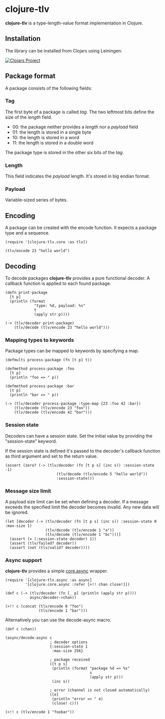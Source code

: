 # clojure-tlv

**clojure-tlv** is a type-length-value format implementation in Clojure.

## Installation

The library can be installed from Clojars using Leiningen:

[![Clojars Project](http://clojars.org/zcfux/clojure-tlv/latest-version.svg)](https://clojars.org/zcfux/clojure-tlv)

## Package format

A package consists of the following fields:

### Tag

The first byte of a package is called *tag*. The two leftmost bits define the
size of the *length* field.

* 00: the package neither provides a *length* nor a *payload* field
* 01: the length is stored in a single byte
* 10: the length is stored in a word
* 11: the length is stored in a double word

The package type is stored in the other six bits of the *tag*.

### Length

This field indicates the *payload* length. It's stored in big endian format.

### Payload

Variable-sized series of bytes.

## Encoding

A package can be created with the encode function. It expects a package type
and a sequence.

	(require '[clojure-tlv.core :as tlv])

	(tlv/encode 23 "hello world")

## Decoding

To decode packages **clojure-tlv** provides a pure functional decoder. A
callback function is applied to each found package.

	(defn print-package
	  [t p]
	  (println (format
	             "type: %d, payload: %s"
	             t
	             (apply str p))))

	(-> (tlv/decoder print-package)
	    (tlv/decode (tlv/encode 23 "hello world")))

### Mapping types to keywords

Package types can be mapped to keywords by specifying a map.

	(defmulti process-package (fn [t p] t))

	(defmethod process-package :foo
	  [t p]
	  (println "foo => " p))

	(defmethod process-package :bar
	  [t p]
	  (println "bar => " p))

	(-> (tlv/decoder process-package :type-map {23 :foo 42 :bar})
	    (tlv/decode (tlv/encode 23 "foo"))
	    (tlv/decode (tlv/encode 42 "bar")))

### Session state

Decoders can have a session state. Set the initial value by providing the
"session-state" keyword.

If the session state is defined it's passed to the decoder's callback function
as third argument and set to the return value.

	(assert (zero? (-> (tlv/decoder (fn [t p s] (inc s)) :session-state -1)
                           (tlv/decode (tlv/encode 5 "hello world"))
                           :session-state)))

### Message size limit

A payload size limit can be set when defining a decoder. If a message exceeds the
specified limit the decoder becomes invalid. Any new data will be ignored.

	(let [decoder (-> (tlv/decoder (fn [t p s] (inc s)) :session-state 0 :max-size 1)
	                  (tlv/decode (tlv/encode 1 "a"))
	                  (tlv/decode (tlv/encode 1 "bc")))]
	  (assert (= (:session-state decoder) 1))
	  (assert (tlv/failed? decoder))
	  (assert (not (tlv/valid? decoder))))

### Async support

**clojure-tlv** provides a simple [core.async](https://github.com/clojure/core.async) wrapper.

	(require '[clojure-tlv.async :as async]
	         '[clojure.core.async :refer [>!! chan close!]])

	(def c (-> (tlv/decoder (fn [_ p] (println (apply str p))))
	           async/decoder->chan))

	(>!! c (concat (tlv/encode 0 "foo")
	               (tlv/encode 1 "bar")))

Alternatively you can use the decode-async macro.

	(def c (chan))

	(async/decode-async c
	                    ; decoder options
	                    {:session-state 1
	                     :max-size 256}

	                    ; package received
	                    ([t p s]
	                     (println (format "package %d => %s"
	                                      s
	                                      (apply str p)))
	                     (inc s))

	                    ; error (channel is not closed automatically)
	                    ([e]
	                     (println "error => " e)
	                     (close! c)))

	(>!! c (tlv/encode 1 "foobar"))
